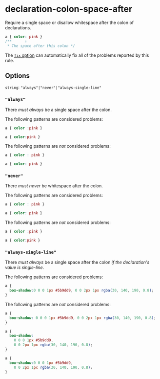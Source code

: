 # declaration-colon-space-after

Require a single space or disallow whitespace after the colon of declarations.

```css
a { color: pink }
/**      ↑
 * The space after this colon */
```

The [`fix` option](https://stylelint.io/user-guide/options#fix) can automatically fix all of the problems reported by this rule.

## Options

`string`: `"always"|"never"|"always-single-line"`

### `"always"`

There _must always_ be a single space after the colon.

The following patterns are considered problems:

```css
a { color :pink }
```

```css
a { color:pink }
```

The following patterns are _not_ considered problems:

```css
a { color : pink }
```

```css
a { color: pink }
```

### `"never"`

There _must never_ be whitespace after the colon.

The following patterns are considered problems:

```css
a { color : pink }
```

```css
a { color: pink }
```

The following patterns are _not_ considered problems:

```css
a { color :pink }
```

```css
a { color:pink }
```

### `"always-single-line"`

There _must always_ be a single space after the colon _if the declaration's value is single-line_.

The following patterns are considered problems:

```css
a {
  box-shadow:0 0 0 1px #5b9dd9, 0 0 2px 1px rgba(30, 140, 190, 0.8);
}
```

The following patterns are _not_ considered problems:

```css
a {
  box-shadow: 0 0 0 1px #5b9dd9, 0 0 2px 1px rgba(30, 140, 190, 0.8);
}
```

```css
a {
  box-shadow:
    0 0 0 1px #5b9dd9,
    0 0 2px 1px rgba(30, 140, 190, 0.8);
}
```

```css
a {
  box-shadow:0 0 0 1px #5b9dd9,
    0 0 2px 1px rgba(30, 140, 190, 0.8);
}
```
